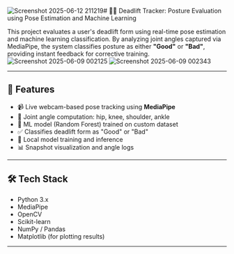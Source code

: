 ![Screenshot 2025-06-12 211219](https://github.com/user-attachments/assets/189de47a-54fb-4597-85f0-49fd7683a6d5)# 🏋️‍♂️ Deadlift Tracker: Posture Evaluation using Pose Estimation and Machine Learning

This project evaluates a user's deadlift form using real-time pose estimation and machine learning classification. 
By analyzing joint angles captured via MediaPipe, the system classifies posture as either **"Good"** or **"Bad"**, providing instant feedback for corrective training.
![Screenshot 2025-06-09 002125](https://github.com/user-attachments/assets/a65dc7f2-27c3-4f7d-bc03-655b86f0c091)
![Screenshot 2025-06-09 002343](https://github.com/user-attachments/assets/da33ad3e-8758-41e2-86da-9e4bf22e350d)


---

## 📌 Features

- 📹 Live webcam-based pose tracking using **MediaPipe**
- 📐 Joint angle computation: hip, knee, shoulder, ankle
- 🤖 ML model (Random Forest) trained on custom dataset
- ✅ Classifies deadlift form as "Good" or "Bad"
- 💾 Local model training and inference
- 📊 Snapshot visualization and angle logs

---

## 🛠️ Tech Stack

- Python 3.x
- MediaPipe
- OpenCV
- Scikit-learn
- NumPy / Pandas
- Matplotlib (for plotting results)

---
